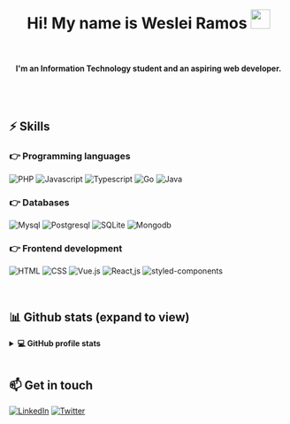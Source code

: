 
<h1 align="center">Hi! My name is Weslei Ramos <img src="https://media.giphy.com/media/hvRJCLFzcasrR4ia7z/giphy.gif" width="35"></h1>
<br>
<h4 align="center">
		I'm an Information Technology student and an aspiring web developer.
</h4>

<br>
<br>

## ⚡ Skills

### 👉  Programming languages
![PHP](https://img.shields.io/badge/php-000?style=for-the-badge&logo=php&logoColor=FFF&color:FFF) ![Javascript](https://img.shields.io/badge/javascript-000?style=for-the-badge&logo=javascript&logoColor=FFF&color:FFF) ![Typescript](https://img.shields.io/badge/typescript-000?style=for-the-badge&logo=typescript&logoColor=FFF&color:FFF) ![Go](https://img.shields.io/badge/go-000?style=for-the-badge&logo=go&logoColor=FFF&color:FFF) ![Java](https://img.shields.io/badge/Java-000?style=for-the-badge&logo=java&logoColor=FFF&color:FFF)
 


### 👉  Databases
![Mysql](https://img.shields.io/badge/mysql-000?style=for-the-badge&logo=mysql&logoColor=FFF&color:FFF)  ![Postgresql](https://img.shields.io/badge/postgresql-000?style=for-the-badge&logo=postgresql&logoColor=FFF&color:FFF) ![SQLite](https://img.shields.io/badge/sqlite-000?style=for-the-badge&logo=sqlite&logoColor=FFF&color:FFF) ![Mongodb](https://img.shields.io/badge/mongodb-000?style=for-the-badge&logo=mongodb&logoColor=FFF&color:FFF)



### 👉  Frontend development
![HTML](https://img.shields.io/badge/HTML-000?style=for-the-badge&logo=html5&logoColor=FFF&color:FFF) ![CSS](https://img.shields.io/badge/CSS-000?style=for-the-badge&logo=css3&logoColor=FFF&color:FFF)  ![Vue.js](https://img.shields.io/badge/Vue.js-000?style=for-the-badge&logo=vuedotjs&logoColor=FFF&color:FFF) ![React,js](https://img.shields.io/badge/React.js-000?style=for-the-badge&logo=react&logoColor=FFF&color:FFF) ![styled-components](https://img.shields.io/badge/styled--components-000?style=for-the-badge&logo=styled-components&logoColor=FFF&color:FFF)

<br>

## 📊 Github stats (expand to view)
<details> 
  <summary><b>💻 GitHub profile stats</b></summary>
  <br/>
  <div>
  <img height="180em" src="https://github-readme-stats.vercel.app/api?username=WesleiRamos&show_icons=true&include_all_commits=true&theme=swift&hide_border=true&count_private=true"/> <img height="180em" src="https://github-readme-stats.vercel.app/api/top-langs/?username=WesleiRamos&layout=compact&show_icons=true&include_all_commits=true&theme=swift&hide_border=true&count_private=true)](https://github.com/elidianaandrade/github-readme-stats"/>
</div>
  <br/>
  <b>Note:</b> Top languages is only a metric of the languages my public code consists of and may not reflect experience or skill level.
  </p>
</details>

<br>

## 📫  Get in touch
[![LinkedIn](https://img.shields.io/badge/-LinkedIn-000?style=for-the-badge&logo=linkedin&logoColor=FFF&color:FFF)](https://www.linkedin.com/in/weslei/) [![Twitter](https://img.shields.io/badge/-Twitter-000?style=for-the-badge&logo=twitter&logoColor=FFF&color:FFF)](https://twitter.com/wesleiramos2)
